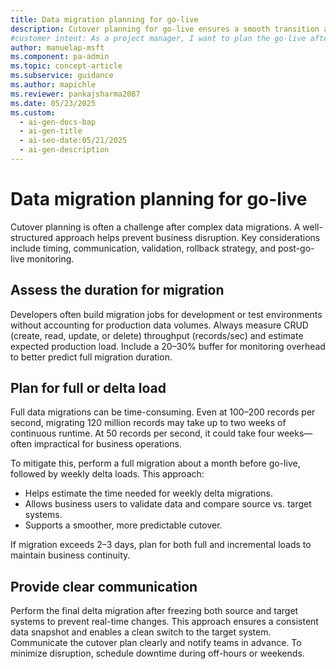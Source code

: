```yaml
---
title: Data migration planning for go-live
description: Cutover planning for go-live ensures a smooth transition after data migration. Discover how to estimate migration time, manage delta loads, and notify teams.
#customer intent: As a project manager, I want to plan the go-live after data migration so that the transition is smooth and business impact is minimized.
author: manuelap-msft
ms.component: pa-admin
ms.topic: concept-article
ms.subservice: guidance
ms.author: mapichle
ms.reviewer: pankajsharma2087
ms.date: 05/23/2025
ms.custom:
  - ai-gen-docs-bap
  - ai-gen-title
  - ai-seo-date:05/21/2025
  - ai-gen-description
---
```


# Data migration planning for go-live

Cutover planning is often a challenge after complex data migrations. A well-structured approach helps prevent business disruption. Key considerations include timing, communication, validation, rollback strategy, and post-go-live monitoring.

## Assess the duration for migration

Developers often build migration jobs for development or test environments without accounting for production data volumes. Always measure CRUD  (create, read, update, or delete) throughput (records/sec) and estimate expected production load. Include a 20–30% buffer for monitoring overhead to better predict full migration duration.

## Plan for full or delta load

Full data migrations can be time-consuming. Even at 100–200 records per second, migrating 120 million records may take up to two weeks of continuous runtime. At 50 records per second, it could take four weeks—often impractical for business operations.

To mitigate this, perform a full migration about a month before go-live, followed by weekly delta loads. This approach:

- Helps estimate the time needed for weekly delta migrations.
- Allows business users to validate data and compare source vs. target systems.
- Supports a smoother, more predictable cutover.

If migration exceeds 2–3 days, plan for both full and incremental loads to maintain business continuity.

## Provide clear communication

Perform the final delta migration after freezing both source and target systems to prevent real-time changes. This approach ensures a consistent data snapshot and enables a clean switch to the target system. Communicate the cutover plan clearly and notify teams in advance. To minimize disruption, schedule downtime during off-hours or weekends.